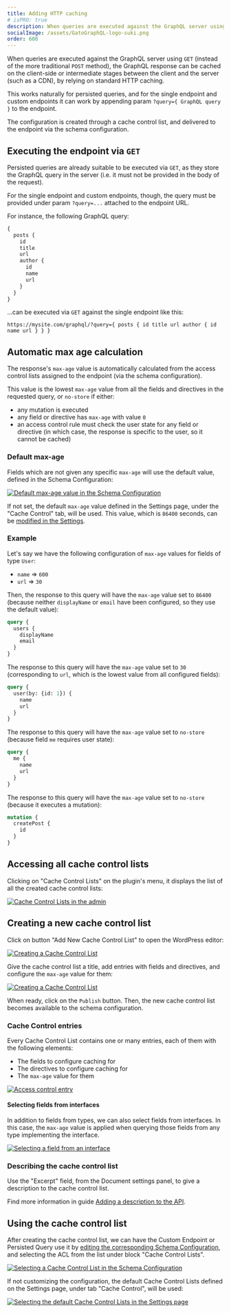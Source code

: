 ```yaml
---
title: Adding HTTP caching
# isPRO: true
description: When queries are executed against the GraphQL server using GET, the GraphQL response can be cached on the client-side, or on intermediate stages between the client and the server, by relying on standard HTTP caching.
socialImage: /assets/GatoGraphQL-logo-suki.png
order: 600
---
```


When queries are executed against the GraphQL server using `GET` (instead of the more traditional `POST` method), the GraphQL response can be cached on the client-side or intermediate stages between the client and the server (such as a CDN), by relying on standard HTTP caching.

This works naturally for persisted queries, and for the single endpoint and custom endpoints it can work by appending param `?query={ GraphQL query }` to the endpoint.

The configuration is created through a cache control list, and delivered to the endpoint via the schema configuration.

## Executing the endpoint via `GET`

Persisted queries are already suitable to be executed via `GET`, as they store the GraphQL query in the server (i.e. it must not be provided in the body of the request).

For the single endpoint and custom endpoints, though, the query must be provided under param `?query=...` attached to the endpoint URL.

For instance, the following GraphQL query:

```graphql
{
  posts {
    id
    title
    url
    author {
      id
      name
      url
    }
  }
}
```

...can be executed via `GET` against the single endpoint like this:

`https://mysite.com/graphql/?query={ posts { id title url author { id name url } } }`

## Automatic max age calculation

The response's `max-age` value is automatically calculated from the access control lists assigned to the endpoint (via the schema configuration).

This value is the lowest `max-age` value from all the fields and directives in the requested query, or `no-store` if either:

- any mutation is executed
- any field or directive has `max-age` with value `0`
- an access control rule must check the user state for any field or directive (in which case, the response is specific to the user, so it cannot be cached)

### Default max-age

Fields which are not given any specific `max-age` will use the default value, defined in the Schema Configuration:

<a href="/assets/guides/upstream-pro/schema-config-cache-control-default-max-age.png" target="_blank">![Default max-age value in the Schema Configuration](/assets/guides/upstream-pro/schema-config-cache-control-default-max-age.png "Default max-age value in the Schema Configuration")</a>

If not set, the default `max-age` value defined in the Settings page, under the "Cache Control" tab, will be used. This value, which is `86400` seconds, can be [modified in the Settings](../../config/setting-the-default-cache-control-max-age/).

### Example

Let's say we have the following configuration of `max-age` values for fields of type `User`:

- `name` => `600`
- `url` => `30`

Then, the response to this query will have the `max-age` value set to `86400` (because neither `displayName` or `email` have been configured, so they use the default value):

```graphql
query {
  users {
    displayName
    email
  }
}
```

The response to this query will have the `max-age` value set to `30` (corresponding to `url`, which is the lowest value from all configured fields):

```graphql
query {
  user(by: {id: 1}) {
    name
    url
  }
}
```

The response to this query will have the `max-age` value set to `no-store` (because field `me` requires user state):

```graphql
query {
  me {
    name
    url
  }
}
```

The response to this query will have the `max-age` value set to `no-store` (because it executes a mutation):

```graphql
mutation {
  createPost {
    id
  }
}
```

## Accessing all cache control lists

Clicking on "Cache Control Lists" on the plugin's menu, it displays the list of all the created cache control lists:

<div class="img-width-1024" markdown=1>

<a href="/assets/guides/upstream-pro/cache-control-lists.png" target="_blank">![Cache Control Lists in the admin](/assets/guides/upstream-pro/cache-control-lists.png "Cache Control Lists in the admin")</a>

</div>

## Creating a new cache control list

Click on button "Add New Cache Control List" to open the WordPress editor:

<a href="/assets/guides/upstream-pro/cache-control-list.png" target="_blank">![Creating a Cache Control List](/assets/guides/upstream-pro/cache-control-list.png "Creating a Cache Control List")</a>

Give the cache control list a title, add entries with fields and directives, and configure the `max-age` value for them:

<a href="/assets/guides/upstream-pro/cache-control.gif" target="_blank">![Creating a Cache Control List](/assets/guides/upstream-pro/cache-control.gif "Creating a Cache Control List")</a>

When ready, click on the `Publish` button. Then, the new cache control list becomes available to the schema configuration.

### Cache Control entries

Every Cache Control List contains one or many entries, each of them with the following elements:

- The fields to configure caching for
- The directives to configure caching for
- The `max-age` value for them

<a href="/assets/guides/upstream-pro/cache-control-entry.png" target="_blank">![Access control entry](/assets/guides/upstream-pro/cache-control-entry.png "Access control entry")</a>

#### Selecting fields from interfaces

In addition to fields from types, we can also select fields from interfaces. In this case, the `max-age` value is applied when querying those fields from any type implementing the interface.

<div class="img-width-430" markdown=1>

<a href="/assets/guides/upstream/selecting-field-from-interface.png" target="_blank">![Selecting a field from an interface](/assets/guides/upstream/selecting-field-from-interface.png "Selecting a field from an interface")</a>

</div>

### Describing the cache control list

Use the "Excerpt" field, from the Document settings panel, to give a description to the cache control list.

Find more information in guide [Adding a description to the API](../../config/adding-a-description-to-the-api/).

## Using the cache control list

After creating the cache control list, we can have the Custom Endpoint or Persisted Query use it by [editing the corresponding Schema Configuration](../creating-a-schema-configuration/), and selecting the ACL from the list under block "Cache Control Lists".

<a href="/assets/guides/upstream-pro/schema-config-cache-control-lists.png" target="_blank">![Selecting a Cache Control List in the Schema Configuration](/assets/guides/upstream-pro/schema-config-cache-control-lists.png "Selecting a Cache Control List in the Schema Configuration")</a>

If not customizing the configuration, the default Cache Control Lists defined on the Settings page, under tab "Cache Control", will be used:

<a href="/assets/guides/upstream-pro/settings-cache-control-lists.png" target="_blank">![Selecting the default Cache Control Lists in the Settings page](/assets/guides/upstream-pro/settings-cache-control-lists.png "Selecting the default Cache Control Lists in the Settings page")</a>
